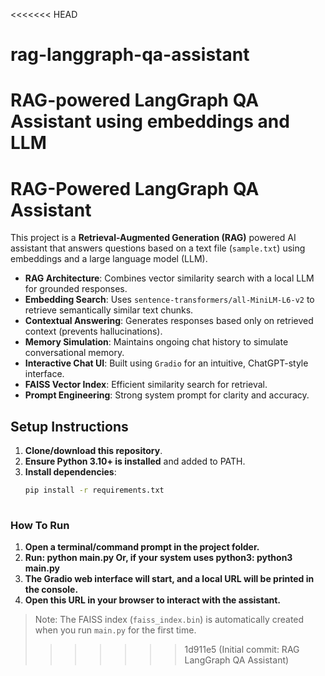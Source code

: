 <<<<<<< HEAD
# rag-langgraph-qa-assistant
RAG-powered LangGraph QA Assistant using embeddings and LLM
=======
# RAG-Powered LangGraph QA Assistant

This project is a **Retrieval-Augmented Generation (RAG)** powered AI assistant that answers questions based on a text file (`sample.txt`) using embeddings and a large language model (LLM).


- **RAG Architecture**: Combines vector similarity search with a local LLM for grounded responses.
- **Embedding Search**: Uses `sentence-transformers/all-MiniLM-L6-v2` to retrieve semantically similar text chunks.
- **Contextual Answering**: Generates responses based only on retrieved context (prevents hallucinations).
- **Memory Simulation**: Maintains ongoing chat history to simulate conversational memory.
- **Interactive Chat UI**: Built using `Gradio` for an intuitive, ChatGPT-style interface.
- **FAISS Vector Index**: Efficient similarity search for retrieval.
- **Prompt Engineering**: Strong system prompt for clarity and accuracy.

## Setup Instructions

1. **Clone/download this repository**.
2. **Ensure Python 3.10+ is installed** and added to PATH.
3. **Install dependencies**:
   ```bash
   pip install -r requirements.txt
 
### How To Run 
1. **Open a terminal/command prompt in the project folder.**
2. **Run: python main.py Or, if your system uses python3: python3 main.py**
3. **The Gradio web interface will start, and a local URL will be printed in the console.**
4. **Open this URL in your browser to interact with the assistant.**

> Note: The FAISS index (`faiss_index.bin`) is automatically created when you run `main.py` for the first time.
>>>>>>> 1d911e5 (Initial commit: RAG LangGraph QA Assistant)
